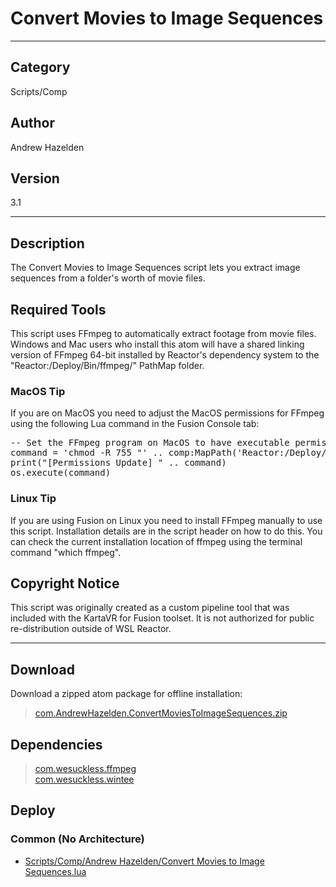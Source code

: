 # Convert Movies to Image Sequences
___

## Category
Scripts/Comp

## Author
Andrew Hazelden

## Version
3.1

___

## Description
<p>The Convert Movies to Image Sequences script lets you extract image sequences from a folder's worth of movie files.</p>

<h2>Required Tools</h2>

<p>This script uses FFmpeg to automatically extract footage from movie files. Windows and Mac users who install this atom will have a shared linking version of FFmpeg 64-bit installed by Reactor's dependency system to the "Reactor:/Deploy/Bin/ffmpeg/" PathMap folder.</p>

<h3>MacOS Tip</h3>

<p>If you are on MacOS you need to adjust the MacOS permissions for FFmpeg using the following Lua command in the Fusion Console tab:</p>

<pre>
-- Set the FFmpeg program on MacOS to have executable permissions so the ffmpeg command line tool can be used:
command = 'chmod -R 755 "' .. comp:MapPath('Reactor:/Deploy/Bin/ffmpeg/bin/') .. '"'
print("[Permissions Update] " .. command)
os.execute(command)
</pre>

<h3>Linux Tip</h3>

<p>If you are using Fusion on Linux you need to install FFmpeg manually to use this script. Installation details are in the script header on how to do this. You can check the current installation location of ffmpeg using the terminal command "which ffmpeg".</p>

<h2>Copyright Notice</h2>
<p>This script was originally created as a custom pipeline tool that was included with the KartaVR for Fusion toolset. It is not authorized for public re-distribution outside of WSL Reactor.</p>

___

## Download

Download a zipped atom package for offline installation:
> [com.AndrewHazelden.ConvertMoviesToImageSequences.zip](https://gitlab.com/WeSuckLess/Reactor/-/archive/master/Reactor-master.zip?path=Atoms/com.AndrewHazelden.ConvertMoviesToImageSequences)  

## Dependencies

> [com.wesuckless.ffmpeg](com.wesuckless.ffmpeg.md)  
> [com.wesuckless.wintee](com.wesuckless.wintee.md)  
## Deploy

### Common (No Architecture)

<ul>
<li><a href="https://gitlab.com/WeSuckLess/Reactor/-/blob/master/Atoms/com.AndrewHazelden.ConvertMoviesToImageSequences/Scripts/Comp/Andrew Hazelden/Convert Movies to Image Sequences.lua?ref_type=heads">Scripts/Comp/Andrew Hazelden/Convert Movies to Image Sequences.lua</a></li>
</ul>

